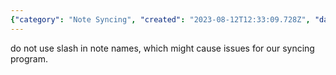 ```yaml
---
{"category": "Note Syncing", "created": "2023-08-12T12:33:09.728Z", "date": "2023-08-12 12:33:09", "description": "This article provides tips on how to avoid slashes in note names to prevent syncing program issues. By following these guidelines, users can ensure that their notes are properly synced across different devices and platforms without encountering any problems.", "modified": "2023-08-12T12:33:46.413Z", "tags": ["avoiding", "slashes", "note", "names", "syncing", "program", "issues"], "title": "notable tips"}
---
```

do not use slash in note names, which might cause issues for our syncing program.